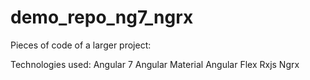 # demo_repo_ng7_ngrx

Pieces of code of a larger project:

Technologies used:
Angular 7
Angular Material
Angular Flex
Rxjs
Ngrx
